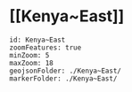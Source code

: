 
# [[Kenya~East]] 


```leaflet
id: Kenya~East
zoomFeatures: true 
minZoom: 5 
maxZoom: 18
geojsonFolder: ./Kenya~East/
markerFolder: ./Kenya~East/
```

